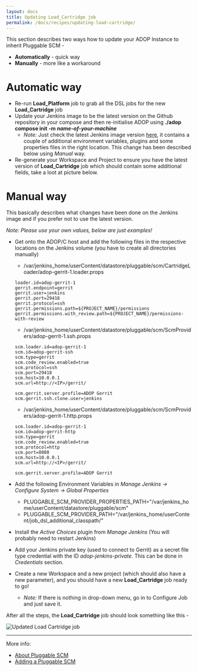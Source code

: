 ```yaml
---
layout: docs
title: Updating Load_Cartridge job
permalink: /docs/recipes/updating-load-cartridge/
---
```


This section describes two ways how to update your ADOP Instance to inherit Pluggable SCM -

* **Automatically** - quick way
* **Manually** - more like a workaround

# Automatic way

* Re-run **Load_Platform** job to grab all the DSL jobs for the new **Load_Cartridge** job
* Update your Jenkins image to be the latest version on the Github repository in your compose and then re-initialise ADOP using **./adop compose init -m _name-of-your-machine_**
  - _Note:_ Just check the latest Jenkins image version [here](https://github.com/Accenture/adop-docker-compose/blob/master/docker-compose.yml#L203), it contains a couple of additional environment variables, plugins and some properties files in the right location. This change has been described below using _Manual_ way.
* Re-generate your Workspace and Project to ensure you have the latest version of **Load_Cartridge** job which should contain some additional fields, take a loot at picture below.


# Manual way

This basically describes what changes have been done on the Jenkins image and if you prefer not to use the latest version.

_Note: Please use your own values, below are just examples!_

* Get onto the ADOP/C host and add the following files in the respective locations on the Jenkins volume (you have to create all directories manually)

  - /var/jenkins_home/userContent/datastore/pluggable/scm/CartridgeLoader/adop-gerrit-1.loader.props
  
  ```
  loader.id=adop-gerrit-1
  gerrit.endpoint=gerrit
  gerrit.user=jenkins
  gerrit.port=29418
  gerrit.protocol=ssh
  gerrit.permissions.path=${PROJECT_NAME}/permissions
  gerrit.permissions.with_review.path=${PROJECT_NAME}/permissions-with-review
  ```
  - /var/jenkins_home/userContent/datastore/pluggable/scm/ScmProviders/adop-gerrit-1.ssh.props
  
  ```
  scm.loader.id=adop-gerrit-1
  scm.id=adop-gerrit-ssh
  scm.type=gerrit
  scm.code_review.enabled=true
  scm.protocol=ssh
  scm.port=29418
  scm.host=10.0.0.1
  scm.url=http://<IP>/gerrit/
  
  scm.gerrit.server.profile=ADOP Gerrit
  scm.gerrit.ssh.clone.user=jenkins
  ```
  - /var/jenkins_home/userContent/datastore/pluggable/scm/ScmProviders/adop-gerrit-1.http.props
  
  ```
  scm.loader.id=adop-gerrit-1
  scm.id=adop-gerrit-http
  scm.type=gerrit
  scm.code_review.enabled=true
  scm.protocol=http
  scm.port=8080
  scm.host=10.0.0.1
  scm.url=http://<IP>/gerrit/
  
  scm.gerrit.server.profile=ADOP Gerrit
  ```
  
* Add the following Environment Variables in _Manage Jenkins -> Configure System -> Global Properties_
  - PLUGGABLE_SCM_PROVIDER_PROPERTIES_PATH="/var/jenkins_home/userContent/datastore/pluggable/scm"
  - PLUGGABLE_SCM_PROVIDER_PATH="/var/jenkins_home/userContent/job_dsl_additional_classpath/"
* Install the _Active Choices_ plugin from _Manage Jenkins_ (You will probably need to restart Jenkins)
* Add your Jenkins private key (used to connect to Gerrit) as a secret file type credential with the ID *adop-jenkins-private*. This can be done in _Credentials_ section.
* Create a new Workspace and a new project (which should also have a new parameter), and you should have a new **Load_Cartridge** job ready to go! 
  - _Note:_ If there is nothing in drop-down menu, go in to Configure Job and just save it.

After all the steps, the **Load_Cartridge** job should look something like this -

![Updated Load Cartridge job](/pluggable-scm-library/images/docs/updated-load-cartridge.JPG)

---

More info:

- [About Pluggable SCM](https://kristapsm.github.io/adop-pluggable-scm/docs/recipes/about-pluggable-scm/)
- [Adding a Pluggable SCM](https://kristapsm.github.io/adop-cartridges-cookbook/docs/recipes/adding-a-pluggable-scm/)
